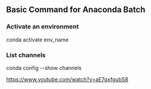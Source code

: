 ## Basic Command for Anaconda Batch
### Activate an environment
conda activate env_name
### List channels
conda config --show channels


https://www.youtube.com/watch?v=aE7qxfgubS8
